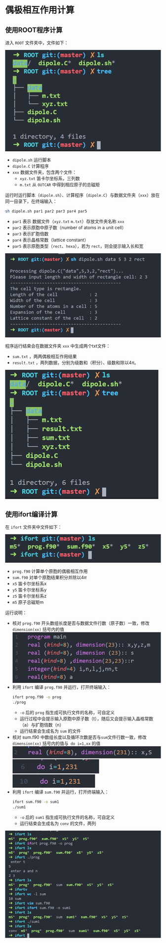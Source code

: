 # 偶极相互作用计算

## 使用ROOT程序计算
进入 `ROOT` 文件夹中，文件如下：

![](./Figure/fig1.png)

- `dipole.sh` 运行脚本
- `dipole.C` 计算程序
- `xxx` 数据文件夹，包含两个文件：
    - `xyz.txt` 笛卡尔坐标系，三列数
    - `m.txt` 从 `OUTCAR` 中得到相应原子的总磁矩

运行时运行脚本（`dipole.sh`）、计算程序（`dipole.C`）与数据文件夹（`xxx`）放在同一目录下，在终端输入：
```bash
sh dipole.sh par1 par2 par3 par4 par5 
```
- `par1` 表示 数据文件（`xyz.txt` `m.txt`）存放文件夹名称 `xxx`
- `par2` 表示原胞中原子数（number of atoms in a unit cell）
- `par3` 表示扩胞倍数
- `par4` 表示晶格常数（lattice constant）
- `par5` 表示原胞类型（`rect`、`hexa`），若为 `rect`，则会提示输入长和宽

![](./Figure/fig2.png)

程序运行结束会在数据文件夹 `xxx` 中生成两个txt文件：
- `sum.txt` ，两两偶极相互作用结果
- `result.txt` ，两列数据，分别为级数和（积分）、级数和除以4$\pi$。

![](./Figure/fig3.png)


## 使用ifort编译计算
在 `ifort` 文件夹中文件如下：

![](./Figure/fig4.png)

- `prog.f90` 计算单个原胞的偶极相互作用
- `sum.f90` 对单个原胞结果积分并除以4$\pi$
- `x5` 笛卡尔坐标系x
- `y5` 笛卡尔坐标系y
- `z5` 笛卡尔坐标系z
- `m5` 原子总磁矩m

运行说明：
- 核对 `prog.f90` 开头数组长度是否与数据文件行数（原子数）一致，修改 `dimension(xx)` 括号内的值 
    ![](./Figure/fig5.png)
- 利用 `ifort` 编译 `prog.f90` 并运行，打开终端输入：
    ```bash
    ifort prog.f90 -o prog
    ./prog
    ```
    - `-o` 后的 `prog` 指生成可执行文件的名称，可自定义
    - 运行过程中会提示输入原胞中原子数（t），随后又会提示输入晶格常数（a）与扩胞倍数（n）
    - 运行结束会生成名为 `sum` 的文件
- 核对 sum.f90 中数组长度以及循环次数是否与`sum`文件行数一致，修改`dimension(xx)` 括号内的值与` do i=1,xx` 的值
    ![](./Figure/fig7.png)
    ![](./Figure/fig8.png)
    ![](./Figure/fig9.png)
- 利用 `ifort` 编译 `sum.f90` 并运行，打开终端输入：
    ```bash
    ifort sum.f90 -o sum1
    ./sum1
    ```
    - `-o` 后的 `sum1` 指生成可执行文件的名称，可自定义
    - 运行结束会生成名为 `conv` 的文件，两列

![](./Figure/fig6.png)
